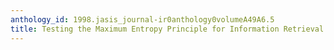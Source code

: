 ```yaml
---
anthology_id: 1998.jasis_journal-ir0anthology0volumeA49A6.5
title: Testing the Maximum Entropy Principle for Information Retrieval
---
```

